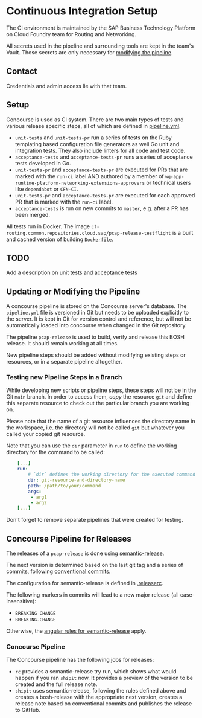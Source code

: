 # Continuous Integration Setup

The CI environment is maintained by the SAP Business Technology Platform on Cloud Foundry team for Routing and Networking.

All secrets used in the pipeline and surrounding tools are kept in the team's Vault. Those secrets are only necessary for [modifying the pipeline](#updating-or-modifying-the-pipeline).

## Contact

Credentials and admin access lie with that team. <!-- TODO: If you have questions or issues, please reach out via the [#pcap-release]() channel on Slack. -->

## Setup

Concourse is used as CI system. There are two main types of tests and various release specific steps, all of which are defined in [pipeline.yml](pipeline.yml).

* `unit-tests` and `unit-tests-pr` run a series of tests on the Ruby templating based configuration file generators as well Go unit and integration tests. They also include linters for all code and test code.
* `acceptance-tests` and `acceptance-tests-pr` runs a series of acceptance tests developed in Go.
* `unit-tests-pr` and `acceptance-tests-pr` are executed for PRs that are marked with the `run-ci` label AND authored by a member of `wg-app-runtime-platform-networking-extensions-approvers` or technical users like `dependabot` or `CFN-CI`.
* `unit-tests-pr` and `acceptance-tests-pr` are executed for each approved PR that is marked with the `run-ci` label.
* `acceptance-tests` is run on new commits to `master`, e.g. after a PR has been merged.

All tests run in Docker. The image `cf-routing.common.repositories.cloud.sap/pcap-release-testflight` is a built and cached version of building [`Dockerfile`](Dockerfile).


## TODO
Add a description on unit tests and acceptance tests
<!--
### Unit Tests

Unit tests are executed via `rake` and are contained in [spec/haproxy/templates](../spec/haproxy/templates).

### Acceptance Tests

The acceptance tests run a full BOSH director and exercise creating and running the candidate `haproxy-boshrelease` against a test suite that covers a wide range of features and use cases supported by it.

The code can be found in [acceptance-tests](../acceptance-tests/).

The `haproxy-boshrelease` is deployed via the manifest defined in [manifests/haproxy.yml](../manifests/haproxy.yml). Most of the tests use BOSH ops-files to modify this manifest before running it.

The deployed HAProxy will in most cases have a functioning backend that simply responds with `Hello cloud foundry` to HTTP requests. This backend can be omitted and will lead to a failure state, as HAProxy in its current configuration requires the backend to start.

#### Writing new Acceptance Tests

There are examples for various types of tests already in the source code. Those include startup and draining behaviour, various types of requests and specific configurations where HAProxy modifies the request as well as general functionality checks to avoid regressions.

 There are a few things to highlight when developing new acceptance tests:

1. The HAProxy deployed via the release is run in a container. The port to HAProxy and to the backend are forwarded via SSH tunnel to the test runner and allow interacting with either of those servers.
2. The HAProxy deployment is carried out by:

   ```golang
   func deployHAProxy(baseManifestVars baseManifestVars,
                      customOpsfiles []string,
                      customVars map[string]interface{},
                      expectSuccess bool) (haproxyInfo, varsStoreReader) { ... }
   ```

   Using `expectSuccess`, the boshrelease can be started with an incomplete configuration and manipulated by the test. This is useful, when additional resources are referenced in the HAProxy configuration and need to be uploaded to the container where HAProxy runs. Because its address is only known once BOSH deploys this container, it is not possible to upload files ahead of time.
3. Use ginkgo's "Focus" feature to execute a single test instead of the complete acceptance test suite by adding `F` to the `Declare` statements in a test, i.e. `FDeclare(...)` vs. `Declare(...)`.
4. Most tests involve ops-files, which modify the deployment manifest. Those ops-files can be tested locally via BOSH, using:

   ```shell
   bosh interpolate manifests/haproxy.yml --ops-file opsfile.yml
   ```

   This command will output (but not overwrite) the resulting HAProxy manifest after the ops-file has been applied. This is also the most convenient way to ensure that the syntax and functionality in the ops-file are correct and can be handled by the BOSH CLI.

#### Running Acceptance Tests Locally

***Note August 2022***: There is currently a mismatch between current Docker / Docker for Mac distributions and the way the `docker-cpi` for BOSH works. Running BOSH and thus the acceptance tests with the scripts as they are in this repository is currently not possible, but is being worked on.

The acceptance test validation (`acceptance-tests-pr`) in the Concourse pipeline can be used in the interim. It is enabled by setting the `run-ci` label on a PR.

### Version Autobumps for Dependencies

The HAProxy BOSH release contains various software bundles that comprise the release. These software bundles are retrieved from the respective web sites or GitHub, as applicable.
Versions are pinned to the currently used major or minor release of the software bundle as appropriate.

The overall logic and pinned versions are defined in the [scripts/autobump-dependencies.py](scripts/autobump-dependencies.py) script.

New upstream releases that fit the pinned version will create PRs automatically that update to the latest available version. For releases that go beyond the pinned version, the pinning can be updated and will lead to PRs for the respective new version that now matches the pinning.

Autobumping is executed daily, currently in a time slot between 7:00 - 8:00 AM central european time.

A new PR is created for each updated dependency. You may need to rebase still open autobump PRs if they were not merged before larger other changes.

-->

## Updating or Modifying the Pipeline

A concourse pipeline is stored on the Concourse server's database. The `pipeline.yml` file is versioned in Git but needs to be uploaded explicitly to the server. It is kept in Git for version control and reference, but will not be automatically loaded into concourse when changed in the Git repository.

The pipeline `pcap-release` is used to build, verify and release this BOSH release. It should remain working at all times.

New pipeline steps should be added without modifying existing steps or resources, or in a separate pipeline altogether.

### Testing new Pipeline Steps in a Branch

While developing new scripts or pipeline steps, these steps will not be in the Git `main` branch. In order to access them, *copy* the resource `git` and define this separate resource to check out the particular branch you are working on.

Please note that the name of a git resource influences the directory name in the workspace, i.e. the directory will not be called `git` but whatever you called your copied git resource.

Note that you can use the `dir` parameter in `run` to define the working directory for the command to be called:

```yaml
    [...]
    run:
        # `dir` defines the working directory for the executed command
        dir: git-resource-and-directory-name
        path: /path/to/your/command
        args:
         - arg1
         - arg2
    [...]
```

Don't forget to remove separate pipelines that were created for testing.

## Concourse Pipeline for Releases

The releases of a `pcap-release` is done using [semantic-release](https://github.com/semantic-release/semantic-release).

The next version is determined based on the last git tag and a series of commits, following [conventional commits](https://www.conventionalcommits.org/en/v1.0.0/).

The configuration for semantic-release is defined in [.releaserc](../.releaserc).

The following markers in commits will lead to a new major release (all case-insensitive):
* `BREAKING CHANGE`
* `BREAKING-CHANGE`

Otherwise, the [angular rules for semantic-release](https://github.com/conventional-changelog/conventional-changelog/tree/master/packages/conventional-changelog-angular) apply.

### Concourse Pipeline

The Concourse pipeline has the following jobs for releases:
* `rc` provides a semantic-release try run, which shows what would happen if you ran `shipit` now. It provides a preview of the version to be created and the full release note.
* `shipit` uses semantic-release, following the rules defined above and creates a bosh-release with the appropriate next version, creates a release note based on conventional commits and publishes the release to GitHub.
